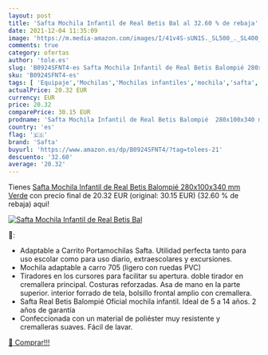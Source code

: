 ```yaml
---
layout: post
title: 'Safta Mochila Infantil de Real Betis Bal al 32.60 % de rebaja'
date: 2021-12-04 11:35:09
image: 'https://m.media-amazon.com/images/I/41v4S-sUN1S._SL500_._SL400_.jpg'
comments: true
category: ofertas
author: 'tole.es'
slug: 'B0924SFNT4-es Safta Mochila Infantil de Real Betis Balompié 280x100x340...'
sku: 'B0924SFNT4-es'
tags: [ 'Equipaje','Mochilas','Mochilas infantiles','mochila','safta', ]
actualPrice: 20.32 EUR
currency: EUR
price: 20.32
comparePrice: 30.15 EUR
prodname: 'Safta Mochila Infantil de Real Betis Balompié  280x100x340 mm  Verde'
country: 'es'
flag: '🇪🇸'
brand: 'Safta'
buyurl: 'https://www.amazon.es/dp/B0924SFNT4/?tag=tolees-21'
descuento: '32.60'
average: '20.32'
---
```


Tienes [Safta Mochila Infantil de Real Betis Balompié  280x100x340 mm  Verde](https://www.amazon.es/dp/B0924SFNT4/?tag=tolees-21) con precio final de  20.32 EUR (original: 30.15 EUR) (32.60 %  de rebaja) aqui!

[![Safta Mochila Infantil de Real Betis Bal](https://m.media-amazon.com/images/I/41v4S-sUN1S._SL500_._SL400_.jpg)](https://www.amazon.es/dp/B0924SFNT4/?tag=tolees-21)

🔎:

- Adaptable a Carrito Portamochilas Safta. Utilidad perfecta tanto para uso escolar como para uso diario, extraescolares y excursiones.
- Mochila adaptable a carro 705 (ligero con ruedas PVC)
- Tiradores en los cursores para facilitar su apertura. doble tirador en cremallera principal. Costuras reforzadas. Asa de mano en la parte superior. interior forrado de tela, bolsillo frontal amplio con cremallera.
- Safta Real Betis Balompié Oficial mochila infantil. Ideal de 5 a 14 años. 2 años de garantía
- Confeccionada con un material de poliéster muy resistente y cremalleras suaves. Fácil de lavar.

[🛒 Comprar!!!](https://www.amazon.es/dp/B0924SFNT4/?tag=tolees-21)
